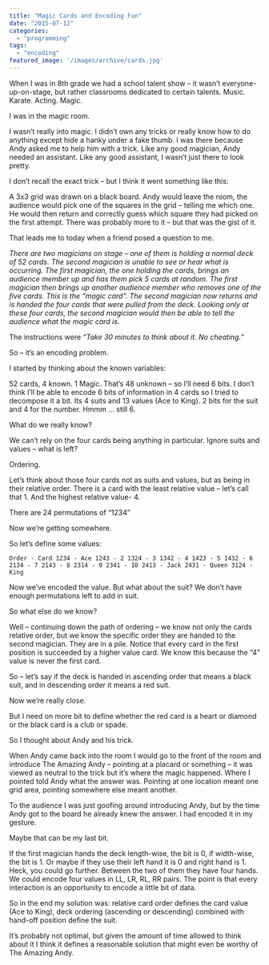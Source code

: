 ```yaml
---
title: "Magic Cards and Encoding Fun"
date: "2015-07-12"
categories: 
  - "programming"
tags: 
  - "encoding"
featured_image: '/images/archive/cards.jpg'
---
```


When I was in 8th grade we had a school talent show – it wasn’t everyone-up-on-stage, but rather classrooms dedicated to certain talents. Music. Karate. Acting. Magic.

I was in the magic room.

I wasn’t really into magic. I didn’t own any tricks or really know how to do anything except hide a hanky under a fake thumb. I was there because Andy asked me to help him with a trick. Like any good magician, Andy needed an assistant. Like any good assistant, I wasn’t just there to look pretty.

I don’t recall the exact trick – but I think it went something like this:

A 3x3 grid was drawn on a black board. Andy would leave the room, the audience would pick one of the squares in the grid – telling me which one. He would then return and correctly guess which square they had picked on the first attempt. There was probably more to it – but that was the gist of it.

That leads me to today when a friend posed a question to me.

_There are two magicians on stage – one of them is holding a normal deck of 52 cards. The second magician is unable to see or hear what is occurring. The first magician, the one holding the cards, brings an audience member up and has them pick 5 cards at random. The first magician then brings up another audience member who removes one of the five cards. This is the “magic card”. The second magician now returns and is handed the four cards that were pulled from the deck. Looking only at these four cards, the second magician would then be able to tell the audience what the magic card is._

The instructions were _“Take 30 minutes to think about it. No cheating.”_

So – it’s an encoding problem.

I started by thinking about the known variables:

52 cards, 4 known. 1 Magic. That’s 48 unknown – so I’ll need 6 bits. I don’t think I’ll be able to encode 6 bits of information in 4 cards so I tried to decompose it a bit. Its 4 suits and 13 values (Ace to King). 2 bits for the suit and 4 for the number. Hmmm … still 6.

What do we really know?

We can’t rely on the four cards being anything in particular. Ignore suits and values – what is left?

Ordering.

Let’s think about those four cards not as suits and values, but as being in their relative order. There is a card with the least relative value – let’s call that 1. And the highest relative value- 4.

There are 24 permutations of “1234”

Now we’re getting somewhere.

So let’s define some values:

`Order - Card 1234 - Ace 1243 - 2 1324 - 3 1342 - 4 1423 - 5 1432 - 6 2134 - 7 2143 - 8 2314 - 9 2341 - 10 2413 - Jack 2431 - Queen 3124 - King`

Now we’ve encoded the value. But what about the suit? We don’t have enough permutations left to add in suit.

So what else do we know?

Well – continuing down the path of ordering – we know not only the cards relative order, but we know the specific order they are handed to the second magician. They are in a pile. Notice that every card in the first position is succeeded by a higher value card. We know this because the “4” value is never the first card.

So – let’s say if the deck is handed in ascending order that means a black suit, and in descending order it means a red suit.

Now we’re really close.

But I need on more bit to define whether the red card is a heart or diamond or the black card is a club or spade.

So I thought about Andy and his trick.

When Andy came back into the room I would go to the front of the room and introduce The Amazing Andy – pointing at a placard or something – it was viewed as neutral to the trick but it’s where the magic happened. Where I pointed told Andy what the answer was. Pointing at one location meant one grid area, pointing somewhere else meant another.

To the audience I was just goofing around introducing Andy, but by the time Andy got to the board he already knew the answer. I had encoded it in my gesture.

Maybe that can be my last bit.

If the first magician hands the deck length-wise, the bit is 0, if width-wise, the bit is 1. Or maybe if they use their left hand it is 0 and right hand is 1. Heck, you could go further. Between the two of them they have four hands. We could encode four values in LL, LR, RL, RR pairs. The point is that every interaction is an opportunity to encode a little bit of data.

So in the end my solution was: relative card order defines the card value (Ace to King), deck ordering (ascending or descending) combined with hand-off position define the suit.

It’s probably not optimal, but given the amount of time allowed to think about it I think it defines a reasonable solution that might even be worthy of The Amazing Andy.
